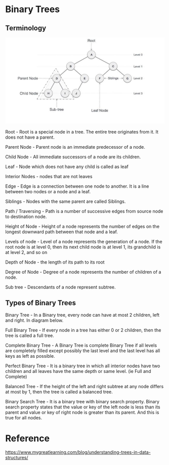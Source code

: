 # Binary Trees

## Terminology

![Binary Tree Example](img/BinaryTree.png)

Root - Root is a special node in a tree. The entire tree originates from it. It does not have a parent.

Parent Node - Parent node is an immediate predecessor of a node.

Child Node - All immediate successors of a node are its children.

Leaf - Node which does not have any child is called as leaf

Interior Nodes - nodes that are not leaves

Edge - Edge is a connection between one node to another. It is a line between two nodes or a node and a leaf.

Siblings - Nodes with the same parent are called Siblings.

Path / Traversing - Path is a number of successive edges from source node to destination node.

Height of Node - Height of a node represents the number of edges on the longest downward path between that node and a leaf.

Levels of node - Level of a node represents the generation of a node. If the root node is at level 0, then its next child node is at level 1, its grandchild is at level 2, and so on

Depth of Node - the length of its path to its root

Degree of Node - Degree of a node represents the number of children of a node.

Sub tree - Descendants of a node represent subtree. 


## Types of Binary Trees

Binary Tree - In a Binary tree, every node can have at most 2 children, left and right.  In diagram below.

Full Binary Tree - If every node in a tree has either 0 or 2 children, then the tree is called a full tree.

Complete Binary Tree - A Binary Tree is complete Binary Tree if all levels are completely filled except possibly the last level and the last level has all keys as left as possible.

Perfect Binary Tree - It is a binary tree in which all interior nodes have two children and all leaves have the same depth or same level. (ie Full and Complete)

Balanced Tree - If the height of the left and right subtree at any node differs at most by 1, then the tree is called a balanced tree.

Binary Search Tree - It is a binary tree with binary search property. Binary search property states that the value or key of the left node is less than its parent and value or key of right node is greater than its parent. And this is true for all nodes.


# Reference

https://www.mygreatlearning.com/blog/understanding-trees-in-data-structures/